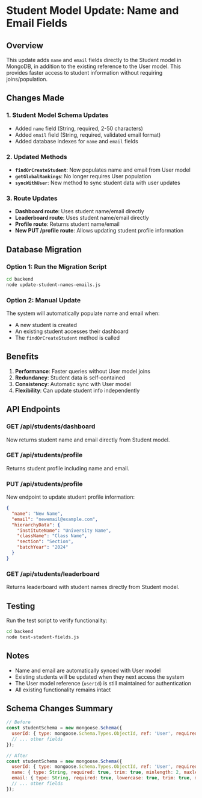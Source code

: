 # Student Model Update: Name and Email Fields

## Overview
This update adds `name` and `email` fields directly to the Student model in MongoDB, in addition to the existing reference to the User model. This provides faster access to student information without requiring joins/population.

## Changes Made

### 1. Student Model Schema Updates
- Added `name` field (String, required, 2-50 characters)
- Added `email` field (String, required, validated email format)
- Added database indexes for `name` and `email` fields

### 2. Updated Methods
- **`findOrCreateStudent`**: Now populates name and email from User model
- **`getGlobalRankings`**: No longer requires User population
- **`syncWithUser`**: New method to sync student data with user updates

### 3. Route Updates
- **Dashboard route**: Uses student name/email directly
- **Leaderboard route**: Uses student name/email directly
- **Profile route**: Returns student name/email
- **New PUT /profile route**: Allows updating student profile information

## Database Migration

### Option 1: Run the Migration Script
```bash
cd backend
node update-student-names-emails.js
```

### Option 2: Manual Update
The system will automatically populate name and email when:
- A new student is created
- An existing student accesses their dashboard
- The `findOrCreateStudent` method is called

## Benefits

1. **Performance**: Faster queries without User model joins
2. **Redundancy**: Student data is self-contained
3. **Consistency**: Automatic sync with User model
4. **Flexibility**: Can update student info independently

## API Endpoints

### GET /api/students/dashboard
Now returns student name and email directly from Student model.

### GET /api/students/profile
Returns student profile including name and email.

### PUT /api/students/profile
New endpoint to update student profile information:
```json
{
  "name": "New Name",
  "email": "newemail@example.com",
  "hierarchyData": {
    "instituteName": "University Name",
    "className": "Class Name",
    "section": "Section",
    "batchYear": "2024"
  }
}
```

### GET /api/students/leaderboard
Returns leaderboard with student names directly from Student model.

## Testing

Run the test script to verify functionality:
```bash
cd backend
node test-student-fields.js
```

## Notes

- Name and email are automatically synced with User model
- Existing students will be updated when they next access the system
- The User model reference (`userId`) is still maintained for authentication
- All existing functionality remains intact

## Schema Changes Summary

```javascript
// Before
const studentSchema = new mongoose.Schema({
  userId: { type: mongoose.Schema.Types.ObjectId, ref: 'User', required: true, unique: true },
  // ... other fields
});

// After
const studentSchema = new mongoose.Schema({
  userId: { type: mongoose.Schema.Types.ObjectId, ref: 'User', required: true, unique: true },
  name: { type: String, required: true, trim: true, minlength: 2, maxlength: 50 },
  email: { type: String, required: true, lowercase: true, trim: true, match: [emailRegex] },
  // ... other fields
});
```
